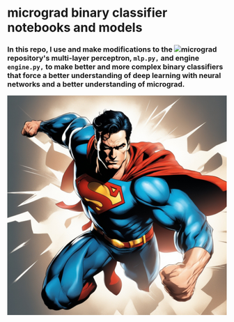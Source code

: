 # micrograd binary classifier notebooks and models

### In this repo, I use and make modifications to the ![micrograd](https://github.com/mattsankner/micrograd) repository's multi-layer perceptron, ```mlp.py,``` and engine ```engine.py,``` to make better and more complex binary classifiers that force a better understanding of deep learning with neural networks and a better understanding of micrograd. 

![](images/superman.jpeg)
